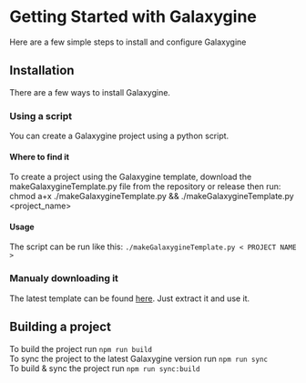 # Getting Started with Galaxygine

Here are a few simple steps to install and configure Galaxygine

## Installation
There are a few ways to install Galaxygine.

### Using a script
You can create a Galaxygine project using a python script.

#### Where to find it
To create a project using the Galaxygine template, download the makeGalaxygineTemplate.py file from the repository or release then run:
chmod a+x ./makeGalaxygineTemplate.py && ./makeGalaxygineTemplate.py <project_name>

#### Usage
The script can be run like this: `./makeGalaxygineTemplate.py < PROJECT NAME >`

### Manualy downloading it
The latest template can be found [here](https://github.com/GalaxyGamingBoy/Galaxygine/releases/).
Just extract it and use it.

## Building a project
To build the project run `npm run build`  
To sync the project to the latest Galaxygine version run `npm run sync`  
To build & sync the project run `npm run sync:build`  
